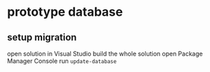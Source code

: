 # prototype database

## setup migration

open solution in Visual Studio
build the whole solution
open Package Manager Console
run ```update-database```
